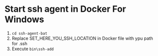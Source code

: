 # Start ssh agent in Docker For Windows

1. `cd ssh-agent-bat`
2. Replace SET_HERE_YOU_SSH_LOCATION in Docker file with ypu path for .ssh
3. Execute `bin\ssh-add`
